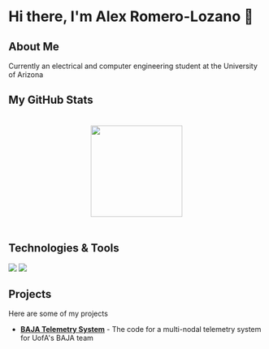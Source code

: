 # Hi there, I'm Alex Romero-Lozano 👋

## About Me
Currently an electrical and computer engineering student at the University of Arizona

## My GitHub Stats
<div style="display: flex; justify-content: center; align-items: center;">
    <img height="180px" style="margin:20px;" src="http://github-readme-streak-stats.herokuapp.com?user=B-i-x&theme=dark&background=000000" />
</div>

## Technologies & Tools
![](https://img.shields.io/badge/Code-Python-informational?style=flat&logo=python&logoColor=white&color=2bbc8a)
![](https://img.shields.io/badge/Tools-Docker-informational?style=flat&logo=docker&logoColor=white&color=2bbc8a)
<!-- Add more badges from https://shields.io -->

## Projects
<!-- List your projects or pin them on your profile -->
Here are some of my projects
- **[BAJA Telemetry System](https://github.com/UofA-BAJA/2023-2024-Firmware)** - The code for a multi-nodal telemetry system for UofA's BAJA team
